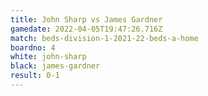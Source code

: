 ```yaml
---
title: John Sharp vs James Gardner
gamedate: 2022-04-05T19:47:26.716Z
match: beds-division-1-2021-22-beds-a-home
boardno: 4
white: john-sharp
black: james-gardner
result: 0-1
---
```

